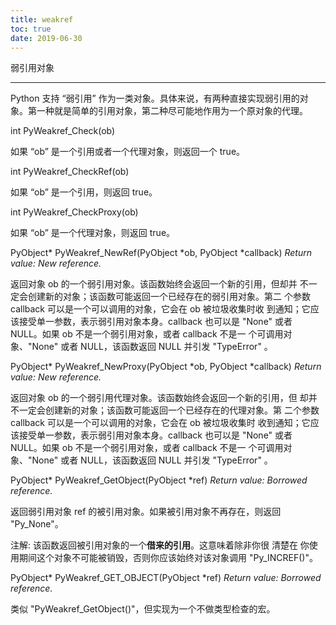 ```yaml
---
title: weakref
toc: true
date: 2019-06-30
---
```

弱引用对象
**********

Python 支持 “弱引用” 作为一类对象。具体来说，有两种直接实现弱引用的对
象。第一种就是简单的引用对象，第二种尽可能地作用为一个原对象的代理。

int PyWeakref_Check(ob)

   如果 “ob” 是一个引用或者一个代理对象，则返回一个 true。

int PyWeakref_CheckRef(ob)

   如果 “ob” 是一个引用，则返回 true。

int PyWeakref_CheckProxy(ob)

   如果 “ob” 是一个代理对象，则返回 true。

PyObject* PyWeakref_NewRef(PyObject *ob, PyObject *callback)
    *Return value: New reference.*

   返回对象 ob 的一个弱引用对象。该函数始终会返回一个新的引用，但却并
   不一定会创建新的对象；该函数可能返回一个已经存在的弱引用对象。第二
   个参数 callback 可以是一个可以调用的对象，它会在 ob 被垃圾收集时收
   到通知；它应该接受单一参数，表示弱引用对象本身。callback 也可以是
   "None" 或者 NULL。如果 ob 不是一个弱引用对象，或者 callback 不是一
   个可调用对象、"None" 或者 NULL，该函数返回 NULL 并引发 "TypeError"
   。

PyObject* PyWeakref_NewProxy(PyObject *ob, PyObject *callback)
    *Return value: New reference.*

   返回对象 ob 的一个弱引用代理对象。该函数始终会返回一个新的引用，但
   却并不一定会创建新的对象；该函数可能返回一个已经存在的代理对象。第
   二个参数 callback 可以是一个可以调用的对象，它会在 ob 被垃圾收集时
   收到通知；它应该接受单一参数，表示弱引用对象本身。callback 也可以是
   "None" 或者 NULL。如果 ob 不是一个弱引用对象，或者 callback 不是一
   个可调用对象、"None" 或者 NULL，该函数返回 NULL 并引发 "TypeError"
   。

PyObject* PyWeakref_GetObject(PyObject *ref)
    *Return value: Borrowed reference.*

   返回弱引用对象 ref 的被引用对象。如果被引用对象不再存在，则返回
   "Py_None"。

   注解: 该函数返回被引用对象的一个**借来的引用**。这意味着除非你很
     清楚在 你使用期间这个对象不可能被销毁，否则你应该始终对该对象调用
     "Py_INCREF()"。

PyObject* PyWeakref_GET_OBJECT(PyObject *ref)
    *Return value: Borrowed reference.*

   类似 "PyWeakref_GetObject()"，但实现为一个不做类型检查的宏。
